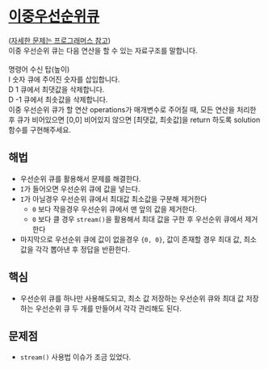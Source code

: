 # [이중우선순위큐](https://github.com/malvr00/Java-algorithm/blob/master/programmers/level3/step33/src/Main.java)

([자세한 문제는 프로그래머스 참고](https://school.programmers.co.kr/learn/courses/30/lessons/42628)) <br/>
이중 우선순위 큐는 다음 연산을 할 수 있는 자료구조를 말합니다.<br/>
<br/>
명령어	수신 탑(높이)<br/>
I 숫자	큐에 주어진 숫자를 삽입합니다.<br/>
D 1	큐에서 최댓값을 삭제합니다.<br/>
D -1	큐에서 최솟값을 삭제합니다.<br/>
이중 우선순위 큐가 할 연산 operations가 매개변수로 주어질 때, 모든 연산을 처리한 후 큐가 비어있으면 [0,0] 비어있지 않으면 [최댓값, 최솟값]을 return 하도록 solution 함수를 구현해주세요.

## 해법
* 우선순위 큐를 활용해서 문제를 해결한다.
* `I`가 들어오면 우선순위 큐에 값을 넣는다.
* `I`가 아닐경우 우선순위 큐에서 최대값 최소값을 구분해 제거한다
  * `0` 보다 작을경우 우선순위 큐에서 맨 앞의 값을 제거한다.
  * `0` 보다 클 경우 `stream()`을 활용해서 최대 값을 구한 후 우선순위 큐에서 제거한다
* 마지막으로 우선순위 큐에 값이 없을경우 `{0, 0}`, 값이 존재할 경우 최대 값, 최소 값을 각각 뽑아낸 후 정답을 반환한다.

## 핵심
* 우선순위 큐를 하나만 사용해도되고, 최소 값 저장하는 우선순위 큐와 최대 값 저장하는 우선순위 큐 두 개를 만들어서 각각 관리해도 된다.

## 문제점
* `stream()` 사용법 이슈가 조금 있었다.